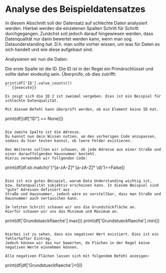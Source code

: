 # Analyse des Beispieldatensatzes 

In diesem Abschnitt soll der Datensatz auf schlechte Daten analysiert werden. Hierbei werden die einzelenen Spalten Schritt für Schritt durchgegangen.
Zunächst soll jedoch darauf hingewiesen werden, dass Datenqualität nur dann bewertet werden kann, wenn man sog. Dataunderstanding hat. D.h. man sollte vorher wissen, um was für Daten es sich handelt und wie diese aufgebaut sind. 


Analysieren wir nun die Daten:

Die erste Spalte ist die ID. 
Die ID ist in der Regel ein Primärschlüssel und sollte daher eindeutig sein. Überprüfe, ob dies zutrifft:

```
print(df['ID'].value_counts())
```{{execute}}

Es zeigt sich die ID 2 ist zweimal vergeben. Dies ist ein Beispiel für schlechte Datenqualität. 

Mit diesem Befehl kann überprüft werden, ob ein Element keine ID hat.
```
print(df[(df["ID"] == None)])
```{{execute}}

Die zweite Spalte ist die Adresse.
Du kannst nun dein Wissen nutzen, um den vorherigen Code anzupassen, sodass du hier testen kannst, ob leere Felder existieren.

Des Weiteren sollten wir schauen, ob jede Adresse aus einer Straße und einer darauffolgenden Hausnummer besteht.
Hierzu verwenden wir follgenden Code:

```
print(df[df.str.match(r'(^[a-zA-Z]* [a-zA-Z]* \d)')==False])
```{{execute}}

Dies ist ein gutes Beispiel, warum Data Understanding wichtig ist, bzw. Datenqualität subjektiv erscheinen kann. In diesem Beispiel sind "gute" Adressen definiert aus 
Straße und Hausnummer, jedoch wäre es vorstellbar, dass man Straße und Hausnummer auch vertauschen kann.

Im letzten Schritt schauen wir uns die Grundstückfläche an. 
Hierfür schauen wir uns das Minimum und Maximum an.

```
print(df['Grundstueckflaeche'].max())
print(df['Grundstueckflaeche'].min())
```{{execute}}

Hierbei ist zu sehen, dass ein negativer Wert existiert. Dies ist ein fehlerhafter Eintrag. 
Jedoch können wir das nur bewerten, da Flächen in der Regel keine negativen Werte einnehmen können.

Alle negativen Flächen lassen sich mit folgendem Befehl anzeigen:

```
print(df[df['Grundstueckflaeche']<0])
```{{execute}}

